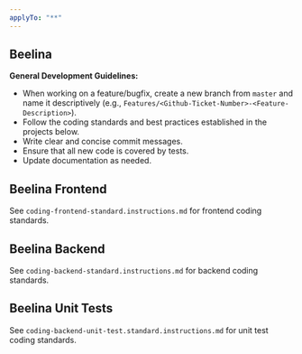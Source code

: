 ```yaml
---
applyTo: "**"
---
```


## Beelina

**General Development Guidelines:**

- When working on a feature/bugfix, create a new branch from `master` and name it descriptively (e.g., `Features/<Github-Ticket-Number>-<Feature-Description>`).
- Follow the coding standards and best practices established in the projects below.
- Write clear and concise commit messages.
- Ensure that all new code is covered by tests.
- Update documentation as needed.

## Beelina Frontend

See `coding-frontend-standard.instructions.md` for frontend coding standards.

## Beelina Backend

See `coding-backend-standard.instructions.md` for backend coding standards.

## Beelina Unit Tests

See `coding-backend-unit-test.standard.instructions.md` for unit test coding standards.
